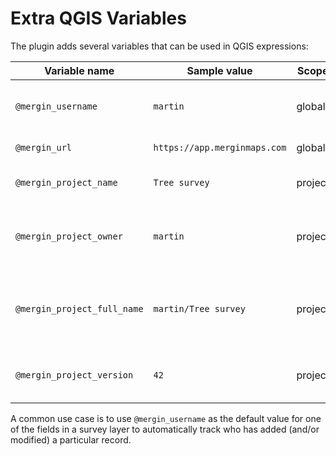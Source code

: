# Extra QGIS Variables

The plugin adds several variables that can be used in QGIS expressions:

| Variable name               | Sample value                     | Scope   | Description |
|-----------------------------|----------------------------------|---------|-------------|
| `@mergin_username`          | `martin`                         | global  | Name of the user currently logged in to <MainPlatformName /> |
| `@mergin_url`               | `https://app.merginmaps.com` | global  | URL of the <MainPlatformName /> service |
| `@mergin_project_name`      | `Tree survey`                    | project | Name of the active <MainPlatformName /> project  |
| `@mergin_project_owner`     | `martin`                         | project | Name of the owner of the active project |
| `@mergin_project_full_name` | `martin/Tree survey`             | project | Owner and project name joined with a forward slash |
| `@mergin_project_version`   | `42`                             | project | Current version of the active project |

A common use case is to use `@mergin_username` as the default value for one of the fields in a survey layer to automatically track who has added (and/or modified) a particular record.
